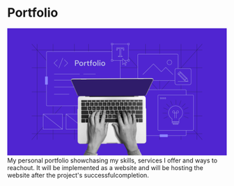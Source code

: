 # Portfolio

<img src="https://github.com/Kira-Legacy/Image_Repo/blob/main/portfolio%20image.png" alt="Portfolio metaphor image"> 
<br>
My personal portfolio showchasing my skills, services I offer and ways to reachout. It will be implemented as a website and will be hosting the website after the project's successfulcompletion.
